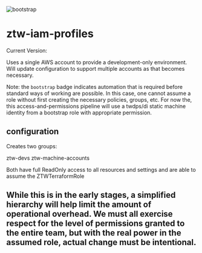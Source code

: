 ![bootstrap](https://img.shields.io/badge/phase-bootstrap-yellow.svg?style=flat)
# ztw-iam-profiles

Current Version:  

Uses a single AWS account to provide a development-only environment. Will update configuration to support multiple accounts as that becomes necessary.  

Note: the `bootstrap` badge indicates automation that is required before standard ways of working are possible. In this case, one cannot assume a role without first creating the necessary policies, groups, etc. For now the, this access-and-permissions pipeline will use a twdps/di static machine identity from a bootstrap role with appropriate permission.

## configuration

Creates two groups:  

ztw-devs
ztw-machine-accounts

Both have full ReadOnly access to all resources and settings and are able to assume the ZTWTerraformRole

While this is in the early stages, a simplified hierarchy will help limit the amount of operational overhead. We must all exercise respect for the level of permissions granted to the entire team, but with the real power in the assumed role, actual change must be intentional.
-

